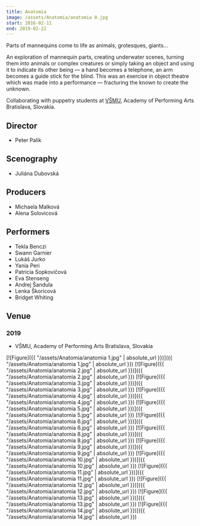 ```yaml
---
title: Anatomia
image: /assets/Anatomia/anatomia 0.jpg
start: 2016-02-11
end: 2019-02-22
---
```


Parts of mannequins come to life as animals, grotesques, giants...

An exploration of mannequin parts, creating underwater scenes, turning them into animals or complex creatures or simply taking an object and using it to indicate its other being — a hand becomes a telephone, an arm becomes a guide stick for the blind. This was an exercise in object theatre which was made into a performance — fracturing the known to create the unknown.

Collaborating with puppetry students at [VŠMU](https://www.vsmu.sk/en/), Academy of Performing Arts Bratislava, Slovakia.

## Director

- Peter Palik

## Scenography

- Juliána Dubovská

## Producers

- Michaela Malková
- Alena Solovicová

## Performers

- Tekla Benczi
- Swann Garnier
- Lukáš Jurko
- Yania Peri
- Patricia Sopkovičová
- Eva Stenseng
- Andrej Šandula
- Lenka Škoricová
- Bridget Whiting

## Venue

### 2019

- VŠMU, Academy of Performing Arts Bratislava, Slovakia

[![Figure]({{ "/assets/Anatomia/anatomia 1.jpg" | absolute_url }})]({{ "/assets/Anatomia/anatomia 1.jpg" | absolute_url }})
[![Figure]({{ "/assets/Anatomia/anatomia 2.jpg" | absolute_url }})]({{ "/assets/Anatomia/anatomia 2.jpg" | absolute_url }})
[![Figure]({{ "/assets/Anatomia/anatomia 3.jpg" | absolute_url }})]({{ "/assets/Anatomia/anatomia 3.jpg" | absolute_url }})
[![Figure]({{ "/assets/Anatomia/anatomia 4.jpg" | absolute_url }})]({{ "/assets/Anatomia/anatomia 4.jpg" | absolute_url }})
[![Figure]({{ "/assets/Anatomia/anatomia 5.jpg" | absolute_url }})]({{ "/assets/Anatomia/anatomia 5.jpg" | absolute_url }})
[![Figure]({{ "/assets/Anatomia/anatomia 6.jpg" | absolute_url }})]({{ "/assets/Anatomia/anatomia 6.jpg" | absolute_url }})
[![Figure]({{ "/assets/Anatomia/anatomia 8.jpg" | absolute_url }})]({{ "/assets/Anatomia/anatomia 8.jpg" | absolute_url }})
[![Figure]({{ "/assets/Anatomia/anatomia 9.jpg" | absolute_url }})]({{ "/assets/Anatomia/anatomia 9.jpg" | absolute_url }})
[![Figure]({{ "/assets/Anatomia/anatomia 10.jpg" | absolute_url }})]({{ "/assets/Anatomia/anatomia 10.jpg" | absolute_url }})
[![Figure]({{ "/assets/Anatomia/anatomia 11.jpg" | absolute_url }})]({{ "/assets/Anatomia/anatomia 11.jpg" | absolute_url }})
[![Figure]({{ "/assets/Anatomia/anatomia 12.jpg" | absolute_url }})]({{ "/assets/Anatomia/anatomia 12.jpg" | absolute_url }})
[![Figure]({{ "/assets/Anatomia/anatomia 13.jpg" | absolute_url }})]({{ "/assets/Anatomia/anatomia 13.jpg" | absolute_url }})
[![Figure]({{ "/assets/Anatomia/anatomia 14.jpg" | absolute_url }})]({{ "/assets/Anatomia/anatomia 14.jpg" | absolute_url }})
